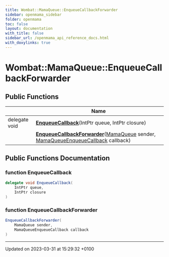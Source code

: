 ```yaml
---
title: Wombat::MamaQueue::EnqueueCallbackForwarder
sidebar: openmama_sidebar
folder: openmama
toc: false
layout: documentation
with_title: false
sidebar_url: /openmama_api_reference_docs.html
with_doxylinks: true
---
```


# Wombat::MamaQueue::EnqueueCallbackForwarder





## Public Functions

|                | Name           |
| -------------- | -------------- |
| delegate void | **[EnqueueCallback](classWombat_1_1MamaQueue_1_1EnqueueCallbackForwarder.html#function-enqueuecallback)**(IntPtr queue, IntPtr closure) |
| | **[EnqueueCallbackForwarder](classWombat_1_1MamaQueue_1_1EnqueueCallbackForwarder.html#function-enqueuecallbackforwarder)**([MamaQueue](classWombat_1_1MamaQueue.html) sender, [MamaQueueEnqueueCallback](interfaceWombat_1_1MamaQueueEnqueueCallback.html) callback) |

## Public Functions Documentation

### function EnqueueCallback

```csharp
delegate void EnqueueCallback(
    IntPtr queue,
    IntPtr closure
)
```


### function EnqueueCallbackForwarder

```csharp
EnqueueCallbackForwarder(
    MamaQueue sender,
    MamaQueueEnqueueCallback callback
)
```


-------------------------------

Updated on 2023-03-31 at 15:29:32 +0100